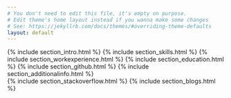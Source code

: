 ```yaml
---
# You don't need to edit this file, it's empty on purpose.
# Edit theme's home layout instead if you wanna make some changes
# See: https://jekyllrb.com/docs/themes/#overriding-theme-defaults
layout: default
---
```


<div class="row">
    <div class="col-md-9 rightBorder">
        {% include section_intro.html %}
        {% include section_skills.html %}
        {% include section_workexperience.html %}
        {% include section_education.html %}
        {% include section_github.html %}
        {% include section_additionalinfo.html %}
    </div>
    <div class="col-md-3">
        {% include section_stackoverflow.html %}
        {% include section_blogs.html %}
    </div>
</div>
